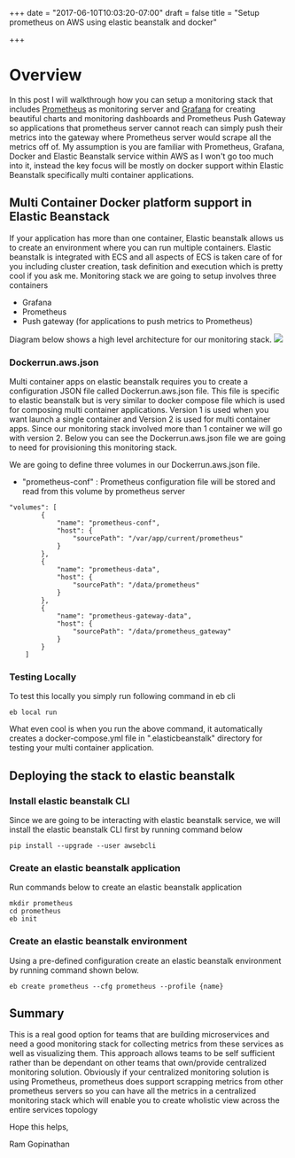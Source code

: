 +++
date = "2017-06-10T10:03:20-07:00"
draft = false
title = "Setup prometheus on AWS using elastic beanstalk and docker"

+++

# Overview
In this post I will walkthrough how you can setup a monitoring stack that includes [Prometheus](http://prometheus.io) as monitoring server and [Grafana](http://grafana.com) for creating beautiful charts and monitoring dashboards and Prometheus Push Gateway so applications that prometheus server cannot reach can simply push their metrics into the gateway where Prometheus server would scrape all the metrics off of. My assumption is you are familiar with Prometheus, Grafana, Docker and Elastic Beanstalk service within AWS as I won't go too much into it, instead the key focus will be mostly on docker support within Elastic Beanstalk specifically multi container applications. 

## Multi Container Docker platform support in Elastic Beanstack
If your application has more than one container, Elastic beanstalk allows us to create an environment where you can run multiple containers. Elastic beanstalk is integrated with ECS and all aspects of ECS is taken care of for you including cluster creation, task definition and execution which is pretty cool if you ask me. Monitoring stack we are going to setup involves three containers

* Grafana 
* Prometheus
* Push gateway (for applications to push metrics to Prometheus)

Diagram below shows a high level architecture for our monitoring stack.
![](/images/mon-post.jpg?raw=true)

### Dockerrun.aws.json
Multi container apps on elastic beanstalk requires you to create a configuration JSON file called Dockerrun.aws.json file. This file is specific to elastic beanstalk but is very similar to docker compose file which is used for composing multi container applications. Version 1 is used when you want launch a single container and Version 2 is used for multi container apps. Since our monitoring stack involved more than 1 container we will go with version 2. Below you can see the Dockerrun.aws.json file we are going to need for provisioning this monitoring stack.

We are going to define three volumes in our Dockerrun.aws.json file. 

* "prometheus-conf" : Prometheus configuration file will be stored and read from this volume by prometheus server


```
"volumes": [
        {
            "name": "prometheus-conf",
            "host": {
                "sourcePath": "/var/app/current/prometheus"
            }
        },
        {
            "name": "prometheus-data",
            "host": {
                "sourcePath": "/data/prometheus"
            }
        },
        {
            "name": "prometheus-gateway-data",
            "host": {
                "sourcePath": "/data/prometheus_gateway"
            }
        }
    ]
```

### Testing Locally
To test this locally you simply run following command in eb cli
```
eb local run
```
What even cool is when you run the above command, it automatically creates a docker-compose.yml file in ".elasticbeanstalk" directory for testing your multi container application.

## Deploying the stack to elastic beanstalk

### Install elastic beanstalk CLI
Since we are going to be interacting with elastic beanstalk service, we will install the elastic beanstalk CLI first by running command below

```
pip install --upgrade --user awsebcli
```

### Create an elastic beanstalk application
Run commands below to create an elastic beanstalk application

```
mkdir prometheus
cd prometheus
eb init
```

### Create an elastic beanstalk environment
Using a pre-defined configuration create an elastic beanstalk environment by running command shown below.

```
eb create prometheus --cfg prometheus --profile {name}
```

## Summary
This is a real good option for teams that are building microservices and need a good monitoring stack for collecting metrics from these services as well as visualizing them. This approach allows teams to be self sufficient rather than be dependant on other teams that own/provide centralized monitoring solution. Obviously if your centralized monitoring solution is using Prometheus, prometheus does support scrapping metrics from other prometheus servers so you can have all the metrics in a centralized monitoring stack which will enable you to create wholistic view across the entire services topology

Hope this helps,

Ram Gopinathan
